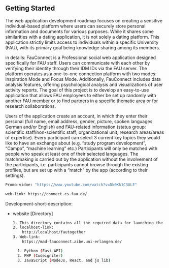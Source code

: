 ## Getting Started

The web application development roadmap focuses on creating a sensitive individual-based platform where users can securely store personal information and documents for various purposes. While it shares some similarities with a dating application, it is not solely a dating platform. This application strictly limits access to individuals within a specific University (FAU), with its primary goal being knowledge sharing among its members.


in details:
FauConnect is a Professional social web application designed specifically for FAU staff. Users can communicate with each other by verifying their identity through their IDM IDs via the FAU server. The platform operates as a one-to-one connection platform with two modes: Inspiration Mode and Focus Mode. Additionally, FauConnect includes data analysis features, offering psychological analysis and visualizations of user activity reports.
The goal of this project is to develop an easy-to-use application that allows FAU employees to either be set up randomly with another FAU member or to find partners in a specific thematic area or for research collaborations.

Users of the application create an account, in which they enter their personal (full name, email address, gender, picture, spoken languages: German and/or English) and FAU-related information (status group: scientific staff/non-scientific staff; organizational unit, research areas/areas of expertise). Every participant can select 3 current key topics they would like to have an exchange about (e.g. “study program development”, “Campo”, “machine learning” etc.) Participants will only be matched with people who speak at least one of their selected languages. The matchmaking is carried out by the application without the involvement of the participants, i.e. participants cannot browse through the existing profiles, but are set up with a “match” by the app (according to their settings).



  ```sh
Promo-vidoe: "https://www.youtube.com/watch?v=Dk0Kk1C3ULE"
  ```
  ```sh
web-link: https://connect.cs.fau.de/
  ```


Development-short-description: 
* website [Directory]
  ```sh
  1. This directory contains all the required data for launching the client-view web application.
  2. localhost-link: 
      http://localhost/fautogether
  3. Web-link:
      https://mad-fauconnect.aibe.uni-erlangen.de/
  ```


  ```sh
    1. Python (Fast-API)
    2. PHP (Codeigniter)
    3. JavaScript (NodeJs, React, and js lib)
  ```
